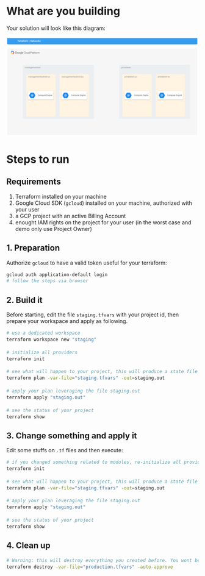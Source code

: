 # What are you building

Your solution will look like this diagram:

![Solution schema](images/tf_networks.png)

# Steps to run

## Requirements

1. Terraform installed on your machine
4. Google Cloud SDK (`gcloud`) installed on your machine, authorized with your user
2. a GCP project with an active Billing Account 
3. enought IAM rights on the project for your user (in the worst case and demo only use Project Owner)

## 1. Preparation

Authorize `gcloud` to have a valid token useful for your terraform:

```bash
gcloud auth application-default login
# follow the steps via browser
```
<!-- 
Initialize your environment variables

```bash
# gather your project id and substitute it
GCP_PROJECT=<put-your-id-here>
``` -->


## 2. Build it

Before starting, edit the file `staging.tfvars` with your project id, then prepare your workspace and apply as following. 

```bash
# use a dedicated workspace
terraform workspace new "staging"

# initialize all providers
terraform init

# see what will happen to your project, this will produce a state file called staging.out
terraform plan -var-file="staging.tfvars" -out=staging.out

# apply your plan leveraging the file staging.out
terraform apply "staging.out"

# see the status of your project
terraform show
```

## 3. Change something and apply it

Edit some stuffs on `.tf` files and then execute:

```bash
# if you changed something related to modules, re-initialize all providers
terraform init

# see what will happen to your project, this will produce a state file called staging.out
terraform plan -var-file="staging.tfvars" -out=staging.out

# apply your plan leveraging the file staging.out
terraform apply "staging.out"

# see the status of your project
terraform show
```

## 4. Clean up

```bash
# Warning: this will destroy everything you created before. You wont be able to undo it!
terraform destroy -var-file="production.tfvars" -auto-approve
```